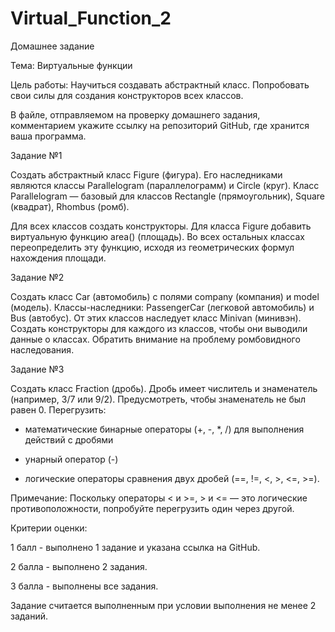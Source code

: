 # Virtual_Function_2

Домашнее задание

Тема: Виртуальные функции

Цель работы: Научиться создавать абстрактный класс. Попробовать свои силы для создания конструкторов всех классов.

В файле, отправляемом на проверку домашнего задания, комментарием укажите ссылку на репозиторий GitHub, где хранится ваша программа.

Задание №1

Создать абстрактный класс Figure (фигура). Его наследниками являются классы Parallelogram (параллелограмм) и Circle (круг). Класс Parallelogram — базовый для классов Rectangle (прямоугольник), Square (квадрат), Rhombus (ромб).

Для всех классов создать конструкторы. Для класса Figure добавить виртуальную функцию area() (площадь). Во всех остальных классах переопределить эту функцию, исходя из геометрических формул нахождения площади.

Задание №2

Создать класс Car (автомобиль) с полями company (компания) и model (модель). Классы-наследники: PassengerCar (легковой автомобиль) и Bus (автобус). От этих классов наследует класс Minivan (минивэн). Создать конструкторы для каждого из классов, чтобы они выводили данные о классах. Обратить внимание на проблему ромбовидного наследования.

Задание №3

Создать класс Fraction (дробь). Дробь имеет числитель и знаменатель (например, 3/7 или 9/2). Предусмотреть, чтобы знаменатель не был равен 0. Перегрузить:

- математические бинарные операторы (+, -, *, /) для выполнения действий с дробями

- унарный оператор (-)

- логические операторы сравнения двух дробей (==, !=, <, >, <=, >=).

Примечание: Поскольку операторы < и >=, > и <= — это логические противоположности, попробуйте перегрузить один через другой.

Критерии оценки:

1 балл - выполнено 1 задание и указана ссылка на GitHub.

2 балла - выполнено 2 задания.

3 балла - выполнены все задания.

Задание считается выполненным при условии выполнения не менее 2 заданий.
